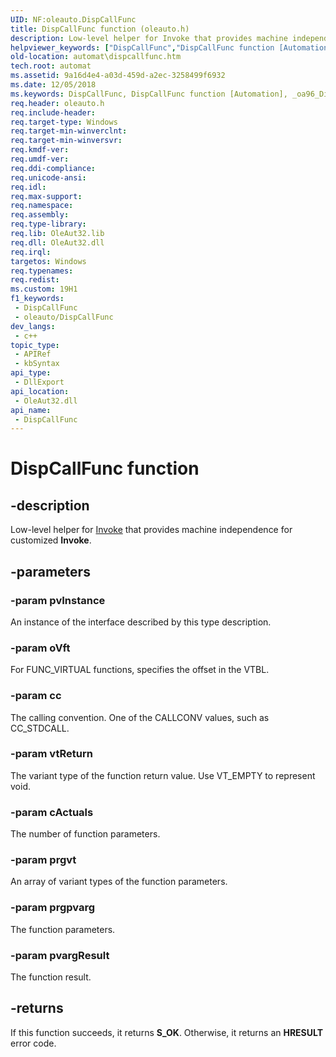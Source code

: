 ```yaml
---
UID: NF:oleauto.DispCallFunc
title: DispCallFunc function (oleauto.h)
description: Low-level helper for Invoke that provides machine independence for customized Invoke.
helpviewer_keywords: ["DispCallFunc","DispCallFunc function [Automation]","_oa96_DispCallFunc","automat.dispcallfunc","oleauto/DispCallFunc"]
old-location: automat\dispcallfunc.htm
tech.root: automat
ms.assetid: 9a16d4e4-a03d-459d-a2ec-3258499f6932
ms.date: 12/05/2018
ms.keywords: DispCallFunc, DispCallFunc function [Automation], _oa96_DispCallFunc, automat.dispcallfunc, oleauto/DispCallFunc
req.header: oleauto.h
req.include-header: 
req.target-type: Windows
req.target-min-winverclnt: 
req.target-min-winversvr: 
req.kmdf-ver: 
req.umdf-ver: 
req.ddi-compliance: 
req.unicode-ansi: 
req.idl: 
req.max-support: 
req.namespace: 
req.assembly: 
req.type-library: 
req.lib: OleAut32.lib
req.dll: OleAut32.dll
req.irql: 
targetos: Windows
req.typenames: 
req.redist: 
ms.custom: 19H1
f1_keywords:
 - DispCallFunc
 - oleauto/DispCallFunc
dev_langs:
 - c++
topic_type:
 - APIRef
 - kbSyntax
api_type:
 - DllExport
api_location:
 - OleAut32.dll
api_name:
 - DispCallFunc
---
```


# DispCallFunc function


## -description

Low-level helper for <a href="/previous-versions/windows/desktop/api/oaidl/nf-oaidl-idispatch-invoke">Invoke</a> that provides machine independence for customized <b>Invoke</b>.

## -parameters

### -param pvInstance

An instance of the interface described by this type description.

### -param oVft

For FUNC_VIRTUAL functions, specifies the offset in the VTBL.

### -param cc

The calling convention. One of the CALLCONV values, such as CC_STDCALL.

### -param vtReturn

The variant type of the function return value. Use VT_EMPTY to represent void.

### -param cActuals

The number of function parameters.

### -param prgvt

An array of variant types of the function parameters.

### -param prgpvarg

The function parameters.

### -param pvargResult

The function result.

## -returns

If this function succeeds, it returns <b>S_OK</b>. Otherwise, it returns an <b>HRESULT</b> error code.